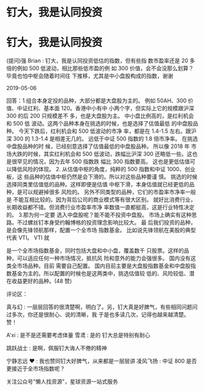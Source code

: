 # 钉大，我是认同投资

# 钉大，我是认同投资

(提问)强 Brian : 钉大，我是认同投资低估的指数，但有些指 数市盈率还是 20 多倍的例如 500 低波动，相比那些低市盈的例 如 300 价值，会不会没那么划算？毕竟也怕中枢会随着时间往 下推移，尤其是中小盘股构成的指数，谢谢

2019-05-06

回答：1.组合本身定投的品种，大部分都是大盘股为主的。 例如 50AH、300 价值、中证红利、基本面 120。香港中小有中 小两个字，但实际上它的规模跟沪深 300 的后 200 只规模差不 多，也是大盘股为主。 中小盘比例高的，是红利机会和 500 低 波动。这两个品种本身在挑选的时候，也是选择了估值最低 的中盘股品种。 今天下跌后，红利机会和 500 低波动的市净 率，都是在 1.4-1.5 左右。跟沪深 300 的 1.3-1.4 是相差无几的。 远低于中证 500 指数的 1.8 倍市净率。 在挑选中盘股品种的时 候，已经刻意选择了估值最低的中盘股品种。 所以像 2018 年 市场大跌的时候，其实红利机会和 500 低波动，跌幅比沪深 300 还略低一些。这也是很罕见的情况，因为去年 500 指数跌 幅比 300 指数要高。 这也是更低估值可以降低风险的体现。 2\. 从估值中枢的角度，纯粹的 500 指数和中证 1000、创业板，这 些品种的估值中枢仍然是会下滑的。所以对这些品种要谨 慎。 挑选的时候选择同类里估值低的品种。这样即便是估值 中枢下滑，本身估值就已经更低的品种，是可以规避掉很多 风险的。 另外不同类型的品种，它们的市盈率市净率一般是 不能互相比较的。因为背后公司的商业模式等有很大区别。 就好比消费行业，长期收益都不错。但消费行业市盈率市净 率数值一直都挺高，这是行业特性决定的。 3.那为何一定要 选入中盘股呢？能不能不投资中盘股。 市场上确实有这种思 路。不过螺丝钉本身受约翰博格的投资理念影响比较大。 最 后我们投资的品种，是会像先锋领航那样，配置一个全市场 指数基金。 比如说先锋领航在美股的典型代表 VTI。 VTI 就

是一个全市场指数基金，同时包括大盘和中小盘，覆盖数千 只股票。这样的品种，可以适应任何一种市场情况，抵抗风 险和意外的能力会强很多。 国内没有这类全市场品种。目前 需要自己配置。 国内目前主要是大盘股指数基金和中盘股指 数基金为主的。所以配置的时候也是这两类中，挑选估值较 低的、风险较低、潜在收益更好的品种。(48 赞)

评论区：

真与幻 : 一层层回答的很清楚啊，明白了。另，钉大真是好脾气，有些相同问题问过多次，你还是很耐心、说的清晰，我 于是也多读几次，记得也越来越清楚。赞！

A'xi : 是不是还需要考虑体量 雪鸢 : 是的 钉大总是特别有耐心

跳跃战士 : 是啊，佩服钉大诲人不倦的精神

宁静志远 ❤ : 我也赞同钉大好脾气，从来都是一层层讲 凌风飞扬 : 中证 800 是否更接近于全市场指数呢？

关注公众号"懒人找资源"，星球资源一站式服务